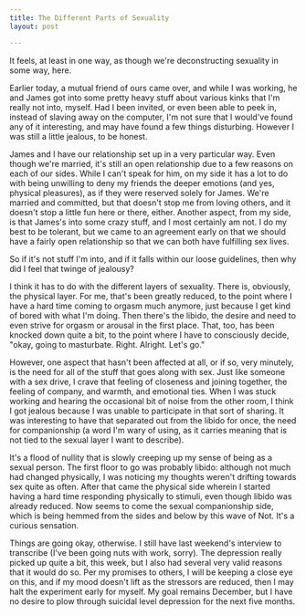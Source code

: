 ```yaml
---
title: The Different Parts of Sexuality
layout: post

---
```


It feels, at least in one way, as though we're deconstructing sexuality in some way, here.

Earlier today, a mutual friend of ours came over, and while I was working, he and James got into some pretty heavy stuff about various kinks that I'm really not into, myself.  Had I been invited, or even been able to peek in, instead of slaving away on the computer, I'm not sure that I would've found any of it interesting, and may have found a few things disturbing.  However I was still a little jealous, to be honest.

James and I have our relationship set up in a very particular way.  Even though we're married, it's still an open relationship due to a few reasons on each of our sides.  While I can't speak for him, on my side it has a lot to do with being unwilling to deny my friends the deeper emotions (and yes, physical pleasures), as if they were reserved solely for James.  We're married and committed, but that doesn't stop me from loving others, and it doesn't stop a little fun here or there, either.  Another aspect, from my side, is that James's into some crazy stuff, and I most certainly am not.  I do my best to be tolerant, but we came to an agreement early on that we should have a fairly open relationship so that we can both have fulfilling sex lives.

So if it's not stuff I'm into, and if it falls within our loose guidelines, then why did I feel that twinge of jealousy?

I think it has to do with the different layers of sexuality.  There is, obviously, the physical layer.  For me, that's been greatly reduced, to the point where I have a hard time coming to orgasm much anymore, just because I get kind of bored with what I'm doing.  Then there's the libido, the desire and need to even strive for orgasm or arousal in the first place.  That, too, has been knocked down quite a bit, to the point where I have to consciously decide, "okay, going to masturbate.  Right.  Alright.  Let's go."

However, one aspect that hasn't been affected at all, or if so, very minutely, is the need for all of the stuff that goes along with sex.  Just like someone with a sex drive, I crave that feeling of closeness and joining together, the feeling of company, and warmth, and emotional ties.  When I was stuck working and hearing the occasional bit of noise from the other room, I think I got jealous because I was unable to participate in that sort of sharing.  It was interesting to have that separated out from the libido for once, the need for companionship (a word I'm wary of using, as it carries meaning that is not tied to the sexual layer I want to describe).

It's a flood of nullity that is slowly creeping up my sense of being as a sexual person.  The first floor to go was probably libido: although not much had changed physically, I was noticing my thoughts weren't drifting towards sex quite as often.  After that came the physical side wherein I started having a hard time responding physically to stimuli, even though libido was already reduced.  Now seems to come the sexual companionship side, which is being hemmed from the sides and below by this wave of Not.  It's a curious sensation.

Things are going okay, otherwise.  I still have last weekend's interview to transcribe (I've been going nuts with work, sorry).  The depression really picked up quite a bit, this week, but I also had several very valid reasons that it would do so. Per my promises to others, I will be keeping a close eye on this, and if my mood doesn't lift as the stressors are reduced, then I may halt the experiment early for myself.  My goal remains December, but I have no desire to plow through suicidal level depression for the next five months.

